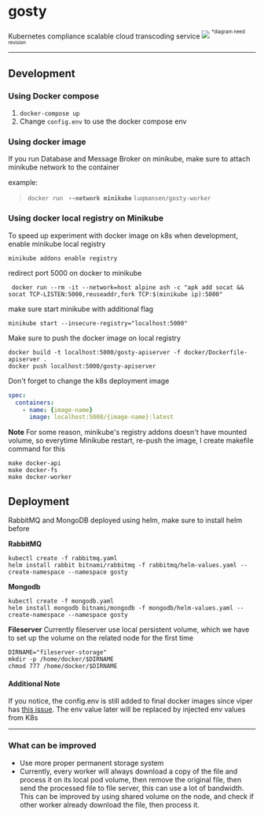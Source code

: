 # gosty
Kubernetes compliance scalable cloud transcoding service
![](https://github.com/luqmansen/gosty/wiki/out/Diagram/sys-design-overview.png)
<sup><sup>*diagram need revision</sup></sup> 
___
## Development

### Using Docker compose
1. `docker-compose up`
2. Change `config.env` to use the docker compose env

### Using docker image
If you run Database and Message Broker on minikube, make sure to attach minikube network to the container

 example:
 > `docker run ` **`--network minikube`** `luqmansen/gosty-worker`

### Using docker local registry on Minikube
To speed up experiment with docker image on k8s when development, enable minikube local registry
```
minikube addons enable registry
```
redirect port 5000 on docker to minikube
```
 docker run --rm -it --network=host alpine ash -c "apk add socat && socat TCP-LISTEN:5000,reuseaddr,fork TCP:$(minikube ip):5000"
```
make sure start minikube with additional flag
```
minikube start --insecure-registry="localhost:5000"
```
Make sure to push the docker image on local registry
```
docker build -t localhost:5000/gosty-apiserver -f docker/Dockerfile-apiserver .
docker push localhost:5000/gosty-apiserver
```
Don't forget to change the k8s deployment image
```yaml
spec:
  containers:
    - name: {image-name}
      image: localhost:5000/{image-name}:latest 
```
**Note**
For some reason, minikube's registry addons doesn't have mounted volume, so everytime
Minikube restart, re-push the image, I create makefile command for this
```
make docker-api
make docker-fs
make docker-worker
```

## Deployment 
RabbitMQ and MongoDB deployed using helm, make sure to install helm before
   
**RabbitMQ**
```
kubectl create -f rabbitmq.yaml
helm install rabbit bitnami/rabbitmq -f rabbitmq/helm-values.yaml --create-namespace --namespace gosty
```

**Mongodb**
```
kubectl create -f mongodb.yaml
helm install mongodb bitnami/mongodb -f mongodb/helm-values.yaml --create-namespace --namespace gosty
```

**Fileserver**
Currently fileserver use local persistent volume, which we have to set up the volume on the related node
for the first time
```
DIRNAME="fileserver-storage"
mkdir -p /home/docker/$DIRNAME 
chmod 777 /home/docker/$DIRNAME
```


#### Additional Note
If you notice, the config.env is still added to final docker images since viper has [this issue](https://github.com/spf13/viper/issues/584). 
The env value later will be replaced by injected env values from K8s
 
 ___
### What can be improved
- Use more proper permanent storage system
- Currently, every worker will always download a copy of the file and process it on its local pod volume,
 then remove the original file, then send the processed file to file server, this can use a lot of bandwidth. This can be improved by using shared volume on
  the node, and check if other worker already download the file, then process it.   
